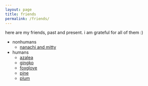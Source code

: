 ```yaml
---
layout: page
title: friends
permalink: /friends/
---
```


here are my friends, past and present. i am grateful for all of them :)

- nonhumans
  - [nanachi and mitty](nanachimitty)
- humans
  - [azalea](azalea)
  - [gingko](gingko) 
  - [foxglove](foxglove)
  - [pine](pine)
  - [plum](plum)